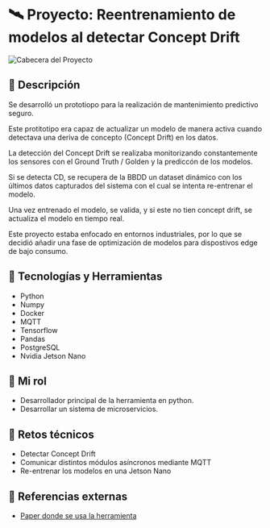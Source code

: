 # 🛰️ Proyecto: Reentrenamiento de modelos al detectar Concept Drift

![Cabecera del Proyecto](https://i.imgur.com/HsXeKDB.png)

## 📌 Descripción

Se desarrolló un prototiopo para la realización de mantenimiento predictivo seguro.

Este protitotipo era capaz de actualizar un modelo de manera activa cuando detectava una deriva de concepto (Concept Drift) en los datos.

La detección del Concept Drift se realizaba monitorizando constantemente los sensores con el Ground Truth / Golden y la prediccón de los modelos. 

Si se detecta CD, se recupera de la BBDD un dataset dinámico con los últimos datos capturados del sistema con el cual se intenta re-entrenar el modelo.

Una vez entrenado el modelo, se valida, y si este no tien concept drift, se actualiza el modelo en tiempo real. 

Este proyecto estaba enfocado en entornos industriales, por lo que se decidió añadir una fase de optimización de modelos para dispostivos edge de bajo consumo. 

## 🧰 Tecnologías y Herramientas

- Python
- Numpy
- Docker
- MQTT
- Tensorflow
- Pandas
- PostgreSQL
- Nvidia Jetson Nano

## 👤 Mi rol

- Desarrollador principal de la herramienta en python.
- Desarrollar un sistema de microservicios.


## 🧠 Retos técnicos

- Detectar Concept Drift
- Comunicar distintos módulos asíncronos mediante MQTT
- Re-entrenar los modelos en una Jetson Nano

## 🔗 Referencias externas

- [Paper donde se usa la herramienta](https://annals-csis.org/proceedings/2023/drp/pdf/7674.pdf)


